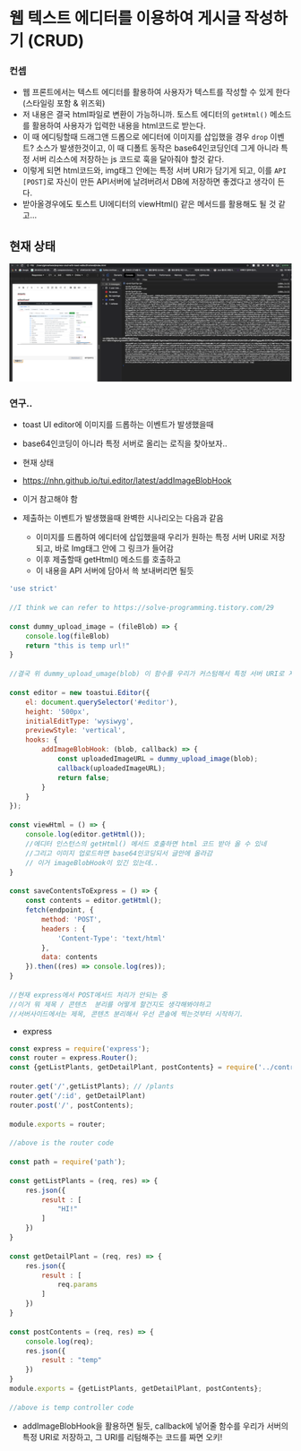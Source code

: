 # 웹 텍스트 에디터를 이용하여 게시글 작성하기 (CRUD)

### 컨셉
- 웹 프론트에서는 텍스트 에디터를 활용하여 사용자가 텍스트를 작성할 수 있게 한다(스타일링 포함 & 위즈윅)
- 저 내용은 결국 html파일로 변환이 가능하니까. 토스트 에디터의 `getHtml()` 메소드를 활용하여 사용자가 입력한 내용을 html코드로 받는다.
- 이 때 에디팅할때 드래그앤 드롭으로 에디터에 이미지를 삽입했을 경우 `drop` 이벤트? 소스가 발생한것이고, 이 때 디폴트 동작은 base64인코딩인데 그게 아니라 특정 서버 리소스에 저장하는 js 코드로 훅을 달아줘야 할것 같다.
- 이렇게 되면 html코드와, img태그 안에는 특정 서버 URI가 담기게 되고, 이를 `API [POST]`로 자신이 만든 API서버에 날려버려서 DB에 저장하면 좋겠다고 생각이 든다.
- 받아올경우에도 토스트 UI에디터의 viewHtml() 같은 메서드를 활용해도 될 것 같고...

## 현재 상태
![1](frontend/images/1.png)


### 연구..

- toast UI editor에 이미지를 드롭하는 이벤트가 발생했을때
- base64인코딩이 아니라 특정 서버로 올리는 로직을 찾아보자..

- 현재 상태


- https://nhn.github.io/tui.editor/latest/addImageBlobHook
- 이거 참고해야 함

- 제출하는 이벤트가 발생했을때 완벽한 시나리오는 다음과 같음
    - 이미지를 드롭하여 에디터에 삽입했을때 우리가 원하는 특정 서버 URI로 저장되고, 바로 Img태그 안에 그 링크가 들어감
    - 이후 제출할때 getHtml() 메소드를 호출하고
    - 이 내용을 API 서버에 담아서 쑉 보내버리면 될듯


```js
'use strict'

//I think we can refer to https://solve-programming.tistory.com/29

const dummy_upload_image = (fileBlob) => {
    console.log(fileBlob)
    return "this is temp url!"
}

//결국 위 dummy_upload_umage(blob) 이 함수를 우리가 커스텀해서 특정 서버 URI로 저장하도록 코딩해야 함!

const editor = new toastui.Editor({
    el: document.querySelector('#editor'),
    height: '500px',
    initialEditType: 'wysiwyg',
    previewStyle: 'vertical',
    hooks: {
        addImageBlobHook: (blob, callback) => {
            const uploadedImageURL = dummy_upload_image(blob);
            callback(uploadedImageURL);
            return false;
        }
    }
});

const viewHtml = () => {
    console.log(editor.getHtml());
    //에디터 인스턴스의 getHtml() 메서드 호출하면 html 코드 받아 올 수 있네
    //그리고 이미지 업로드하면 base64인코딩되서 글안에 올라감
    // 이거 imageBlobHook이 있긴 있는데..
}

const saveContentsToExpress = () => {
    const contents = editor.getHtml();
    fetch(endpoint, {
        method: 'POST',
        headers : {
            'Content-Type': 'text/html'
        },
        data: contents
    }).then((res) => console.log(res));
}

//현재 express에서 POST메서드 처리가 안되는 중
//이거 뭐 제목 / 콘텐츠  분리를 어떻게 할건지도 생각해봐야하고
//서버사이드에서는 제목, 콘텐츠 분리해서 우선 콘솔에 찍는것부터 시작하기.

```

- express

```js
const express = require('express');
const router = express.Router();
const {getListPlants, getDetailPlant, postContents} = require('../controllers/plant.controller');

router.get('/',getListPlants); // /plants
router.get('/:id', getDetailPlant)
router.post('/', postContents);

module.exports = router;

//above is the router code

const path = require('path');

const getListPlants = (req, res) => {
    res.json({
        result : [
            "HI!"
        ]
    })
}

const getDetailPlant = (req, res) => {
    res.json({
        result : [
            req.params
        ]
    })
}

const postContents = (req, res) => {
    console.log(req);
    res.json({
        result : "temp"
    })
}
module.exports = {getListPlants, getDetailPlant, postContents};

//above is temp controller code
```

- addImageBlobHook을 활용하면 될듯, callback에 넣어줄 함수를 우리가 서버의 특정 URI로 저장하고, 그 URI를 리텀해주는 코드를 짜면 오키!